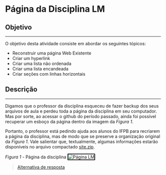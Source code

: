 # Página da Disciplina LM

## Objetivo
---

O objetivo desta atividade consiste em abordar os seguintes tópicos:

- Reconstruir uma página Web Existente
- Criar um hyperlink
- Criar uma lista não ordenada
- Criar uma lista encandeada
- Criar seções com linhas horizontais
  
## Descrição
---

Digamos que o professor da disciplina esqueceu de fazer backup dos seus arquivos de aula e perdeu toda a página da disciplina em seu computador. Mas por sorte, ao acessar o github do período passado, ainda foi possível recuperar um esboço da página dentro da imagem da *Figura 1*.

Portanto, o professor está pedindo ajuda aos alunos do IFPB para recriarem a página da disciplina, mas de modo que se preserve a organização original da *Figura 1*. Vale salientar que, textualmente, algumas informações estarão disponíveis no arquivo compactado [site.zip](site.zip).

*Figura 1* - Página da disciplina
<img src="assets/screen.png" alt="Página LM" style="border: 2px solid #000">

> [Alternativa de resposta](site-response/)
